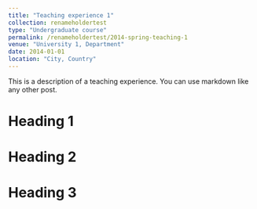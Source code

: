 ```yaml
---
title: "Teaching experience 1"
collection: renameholdertest
type: "Undergraduate course"
permalink: /renameholdertest/2014-spring-teaching-1
venue: "University 1, Department"
date: 2014-01-01
location: "City, Country"
---
```


This is a description of a teaching experience. You can use markdown like any other post.

Heading 1
======

Heading 2
======

Heading 3
======